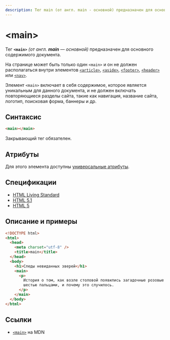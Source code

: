 ```yaml
---
description: Тег main (от англ. main - основной) предназначен для основного содержимого документа
---
```


# &lt;main&gt;

Тег **`<main>`** _(от англ. **main** — основной)_ предназначен для основного содержимого документа.

На странице может быть только один `<main>` и он не должен располагаться внутри элементов [`<article>`](article.md), [`<aside>`](aside.md), [`<footer>`](footer.md), [`<header>`](header.md) или [`<nav>`](nav.md).

Элемент `<main>` включает в себя содержимое, которое является уникальным для данного документа, и не должен включать повторяющиеся разделы сайта, такие как навигация, название сайта, логотип, поисковая форма, баннеры и др.

## Синтаксис

```html
<main></main>
```

Закрывающий тег обязателен.

## Атрибуты

Для этого элемента доступны [универсальные атрибуты](uni-attr.md).

## Спецификации

- [HTML Living Standard](https://html.spec.whatwg.org/multipage/#semantics.html#the-main-element)
- [HTML 5.1](https://www.w3.org/TR/2016/REC-html51-20161101/grouping-content.html#the-main-element)
- [HTML 5](http://www.w3.org/TR/html5/grouping-content.html#the-main-element)

## Описание и примеры

```html
<!DOCTYPE html>
<html>
  <head>
    <meta charset="utf-8" />
    <title>main</title>
  </head>
  <body>
    <h1>Следы невиданных зверей</h1>
    <main>
      <p>
        История о том, как возле столовой появились загадочные розовые следы с
        шестью пальцами, и почему это случилось.
      </p>
    </main>
  </body>
</html>
```

## Ссылки

- [`<main>`](https://developer.mozilla.org/ru/docs/Web/HTML/Element/main) на MDN
